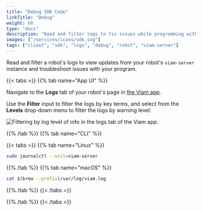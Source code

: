 ```yaml
---
title: "Debug SDK Code"
linkTitle: "Debug"
weight: 60
type: "docs"
description: "Read and filter logs to fix issues while programming with Viam's SDKs."
images: ["/services/icons/sdk.svg"]
tags: ["client", "sdk", "logs", "debug", "robot", "viam-server"]
---
```


Read and filter a robot's logs to view updates from your robot's `viam-server` instance and troubleshoot issues with your program.

{{< tabs >}}
{{% tab name="App UI" %}}

Navigate to the **Logs** tab of your robot's page in [the Viam app](https://app.viam.com).

Use the **Filter** input to filter the logs by key terms, and select from the **Levels** drop-down menu to filter the logs by warning level:

![Filtering by log level of info in the logs tab of the Viam app.](/program/sdks/log-level-info.png)

{{% /tab %}}
{{% tab name="CLI" %}}

{{< tabs >}}
{{% tab name="Linux" %}}

```sh {class="command-line" data-prompt="$"}
sudo journalctl --unit=viam-server
```

{{% /tab %}}
{{% tab name="macOS" %}}

```sh {class="command-line" data-prompt="$"}
cat $(brew --prefix)/var/log/viam.log
```

{{% /tab %}}
{{< /tabs >}}

{{% /tab %}}
{{< /tabs >}}
